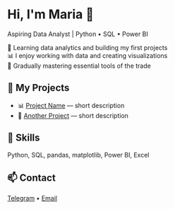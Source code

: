 # Hi, I'm Maria 👋  
Aspiring Data Analyst | Python • SQL • Power BI

🎯 Learning data analytics and building my first projects  
📊 I enjoy working with data and creating visualizations  
🚀 Gradually mastering essential tools of the trade

## 💼 My Projects

- 📊 [Project Name](https://github.com/...) — short description  
- 🧮 [Another Project](https://github.com/...) — short description

## 🧰 Skills

Python, SQL, pandas, matplotlib, Power BI, Excel

## 📫 Contact

[Telegram](https://t.me/Maria_Kudimova) • [Email](mailto:kudimova.mm@gmail.com)


<!--
**mkudim/mkudim** is a ✨ _special_ ✨ repository because its `README.md` (this file) appears on your GitHub profile.

Here are some ideas to get you started:

- 🔭 I’m currently working on ...
- 🌱 I’m currently learning ...
- 👯 I’m looking to collaborate on ...
- 🤔 I’m looking for help with ...
- 💬 Ask me about ...
- 📫 How to reach me: ...
- 😄 Pronouns: ...
- ⚡ Fun fact: ...
-->
